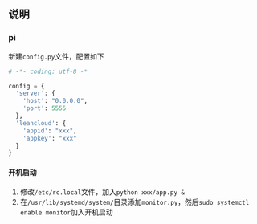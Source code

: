## 说明

### pi
新建`config.py`文件，配置如下
```python
# -*- coding: utf-8 -*

config = {
  'server': {
    'host': "0.0.0.0",
    'port': 5555
  },
  'leancloud': {
    'appid': "xxx",
    'appkey': "xxx"
  }
}
```
#### 开机启动
1. 修改`/etc/rc.local`文件，加入`python xxx/app.py &`
2. 在`/usr/lib/systemd/system/`目录添加`monitor.py`，然后`sudo systemctl enable monitor`加入开机启动
